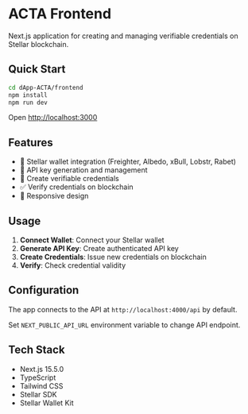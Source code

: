# ACTA Frontend

Next.js application for creating and managing verifiable credentials on Stellar blockchain.

## Quick Start

```bash
cd dApp-ACTA/frontend
npm install
npm run dev
```

Open [http://localhost:3000](http://localhost:3000)

## Features

- 🔗 Stellar wallet integration (Freighter, Albedo, xBull, Lobstr, Rabet)
- 🔑 API key generation and management
- 📜 Create verifiable credentials
- ✅ Verify credentials on blockchain
- 📱 Responsive design

## Usage

1. **Connect Wallet**: Connect your Stellar wallet
2. **Generate API Key**: Create authenticated API key
3. **Create Credentials**: Issue new credentials on blockchain
4. **Verify**: Check credential validity

## Configuration

The app connects to the API at `http://localhost:4000/api` by default.

Set `NEXT_PUBLIC_API_URL` environment variable to change API endpoint.

## Tech Stack

- Next.js 15.5.0
- TypeScript
- Tailwind CSS
- Stellar SDK
- Stellar Wallet Kit